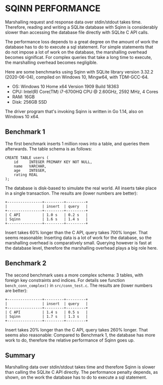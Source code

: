 
SQINN PERFORMANCE
===============================================================================

Marshalling request and response data over stdin/stdout takes time.
Therefore, reading and writing a SQLite database with Sqinn is considerably
slower than accessing the database file directly with SQLite C API calls.

The performance loss depends to a great degree on the amount of work the
database has to do to execute a sql statement. For simple statements that do
not impose a lot of work on the database, the marshalling overhead becomes
significat. For complex queries that take a long time to execute, the
marshalling overhead becomes negligible.

Here are some benchmarks using Sqinn with SQLite library version 3.32.2
(2020-06-04), compiled on Windows 10, Mingw64, with TDM-GCC-64.

- OS: Windows 10 Home x64 Version 1909 Build 18363
- CPU: Intel(R) Core(TM) i7-6700HQ CPU @ 2.60GHz, 2592 MHz, 4 Cores
- RAM: 16GB
- Disk: 256GB SSD

The driver program that's invoking Sqinn is written in Go 1.14, also on
Windows 10 x64.


## Benchmark 1

The first benchmark inserts 1 million rows into a table, and queries them
afterwards. The table schema is as follows:

    CREATE TABLE users (
        id     INTEGER PRIMARY KEY NOT NULL,
        name   VARCHAR,
        age    INTEGER,
        rating REAL
    );

The database is disk-based to simulate the real world. All inserts take place
in a single transaction. The results are (lower numbers are better):

    +----------------+---------+---------+
    |                | insert  | query   |
    +----------------+---------+---------+
    | C API          | 1.0 s   | 0.2 s   |
    | Sqinn          | 1.6 s   | 1.4 s   |
    +----------------+---------+---------+

Insert takes 60% longer than the C API, query takes 700% longer. That seems
reasonable: Inserting data is a lot of work for the database, so the
marshalling overhead is comparatively small. Querying however is fast at the
database level, therefore the marshalling overhead plays a big role here.


## Benchmark 2

The second benchmark uses a more complex schema: 3 tables, with foreign key
constraints and indices. For details see function `bench_conn_complex()` in
`src/conn_test.c`. The results are (lower numbers are better):

    +----------------+---------+---------+
    |                | insert  | query   |
    +----------------+---------+---------+
    | C API          | 1.4 s   | 0.5 s   |
    | Sqinn          | 1.7 s   | 1.3 s   |
    +----------------+---------+---------+

Insert takes 20% longer than the C API, query takes 260% longer. That seems
also reasonable: Compared to Benchmark 1, the database has more work to do,
therefore the relative performance of Sqinn goes up.


## Summary

Marshalling data over stdin/stdout takes time and therefore Sqinn is slower
than calling the SQLite C API directly. The performance penalty depends, as
shown, on the work the database has to do to execute a sql statement.
